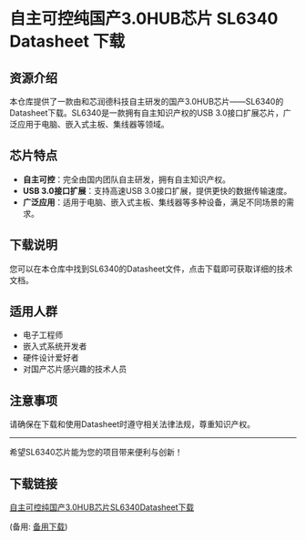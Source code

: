 # 自主可控纯国产3.0HUB芯片 SL6340 Datasheet 下载

## 资源介绍

本仓库提供了一款由和芯润德科技自主研发的国产3.0HUB芯片——SL6340的Datasheet下载。SL6340是一款拥有自主知识产权的USB 3.0接口扩展芯片，广泛应用于电脑、嵌入式主板、集线器等领域。

## 芯片特点

- **自主可控**：完全由国内团队自主研发，拥有自主知识产权。
- **USB 3.0接口扩展**：支持高速USB 3.0接口扩展，提供更快的数据传输速度。
- **广泛应用**：适用于电脑、嵌入式主板、集线器等多种设备，满足不同场景的需求。

## 下载说明

您可以在本仓库中找到SL6340的Datasheet文件，点击下载即可获取详细的技术文档。

## 适用人群

- 电子工程师
- 嵌入式系统开发者
- 硬件设计爱好者
- 对国产芯片感兴趣的技术人员

## 注意事项

请确保在下载和使用Datasheet时遵守相关法律法规，尊重知识产权。

---

希望SL6340芯片能为您的项目带来便利与创新！

## 下载链接
[自主可控纯国产3.0HUB芯片SL6340Datasheet下载](https://pan.quark.cn/s/a12df8bf2b40) 

(备用: [备用下载](https://pan.baidu.com/s/1Mhymul4M5UrDVJv6x3CjZg?pwd=g18r))
